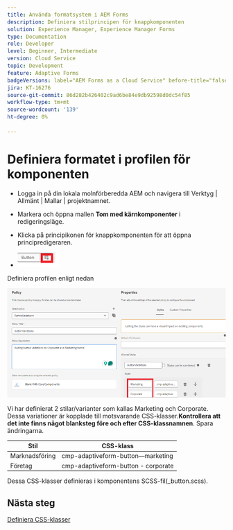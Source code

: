 ```yaml
---
title: Använda formatsystem i AEM Forms
description: Definiera stilprincipen för knappkomponenten
solution: Experience Manager, Experience Manager Forms
type: Documentation
role: Developer
level: Beginner, Intermediate
version: Cloud Service
topic: Development
feature: Adaptive Forms
badgeVersions: label="AEM Forms as a Cloud Service" before-title="false"
jira: KT-16276
source-git-commit: 86d282b426402c9ad6be84e9db92598d0dc54f85
workflow-type: tm+mt
source-wordcount: '139'
ht-degree: 0%

---
```


# Definiera formatet i profilen för komponenten

* Logga in på din lokala molnförberedda AEM och navigera till Verktyg | Allmänt | Mallar | projektnamnet.

* Markera och öppna mallen **Tom med kärnkomponenter** i redigeringsläge.
* Klicka på principikonen för knappkomponenten för att öppna principredigeraren.

* ![button-policy](assets/button-policy.png)

Definiera profilen enligt nedan

![button-policy-details](assets/styling-policy.png)

Vi har definierat 2 stilar/varianter som kallas Marketing och Corporate. Dessa variationer är kopplade till motsvarande CSS-klasser.**Kontrollera att det inte finns något blanksteg före och efter CSS-klassnamnen**.
Spara ändringarna.

| Stil | CSS-klass |
|-----------|------------------------------------|
| Marknadsföring | cmp-adaptiveform-button—marketing |
| Företag | cmp-adaptiveform-button - corporate |

Dessa CSS-klasser definieras i komponentens SCSS-fil(_button.scss).

## Nästa steg

[Definiera CSS-klasser](./create-variations.md)
